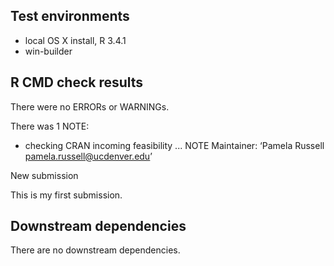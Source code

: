 ## Test environments
* local OS X install, R 3.4.1
* win-builder

## R CMD check results
There were no ERRORs or WARNINGs. 

There was 1 NOTE:

* checking CRAN incoming feasibility ... NOTE
Maintainer: ‘Pamela Russell <pamela.russell@ucdenver.edu>’

New submission

This is my first submission.

## Downstream dependencies
There are no downstream dependencies.
